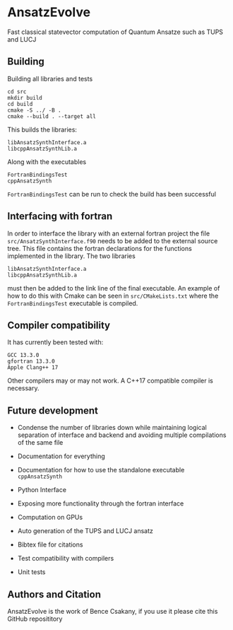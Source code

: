 # AnsatzEvolve
Fast classical statevector computation of Quantum Ansatze such as TUPS and LUCJ
## Building
Building all libraries and tests
```
cd src
mkdir build
cd build
cmake -S ../ -B .
cmake --build . --target all
```
This builds the libraries:
```
libAnsatzSynthInterface.a
libcppAnsatzSynthLib.a
```
Along with the executables
```
FortranBindingsTest
cppAnsatzSynth
```
```FortranBindingsTest``` can be run to check the build has been successful
## Interfacing with fortran
In order to interface the library with an external fortran project the file ```src/AnsatzSynthInterface.f90``` needs to be added to the external source tree. This file contains the fortran declarations for the functions implemented in the library. 
The two libraries 
```
libAnsatzSynthInterface.a
libcppAnsatzSynthLib.a
```
must then be added to the link line of the final executable. An example of how to do this with Cmake can be seen in ```src/CMakeLists.txt``` where the ```FortranBindingsTest``` executable is compiled. 
## Compiler compatibility
It has currently been tested with:
```
GCC 13.3.0
gfortran 13.3.0
Apple Clang++ 17
```
Other compilers may or may not work. A C++17 compatible compiler is necessary.
## Future development
* Condense the number of libraries down while maintaining logical separation of interface and backend and avoiding multiple compilations of the same file
* Documentation for everything
* Documentation for how to use the standalone executable ```cppAnsatzSynth```
* Python Interface
* Exposing more functionality through the fortran interface

* Computation on GPUs
* Auto generation of the TUPS and LUCJ ansatz
* Bibtex file for citations
* Test compatibility with compilers
* Unit tests

## Authors and Citation
AnsatzEvolve is the work of Bence Csakany, if you use it please cite this GitHub reposititory
